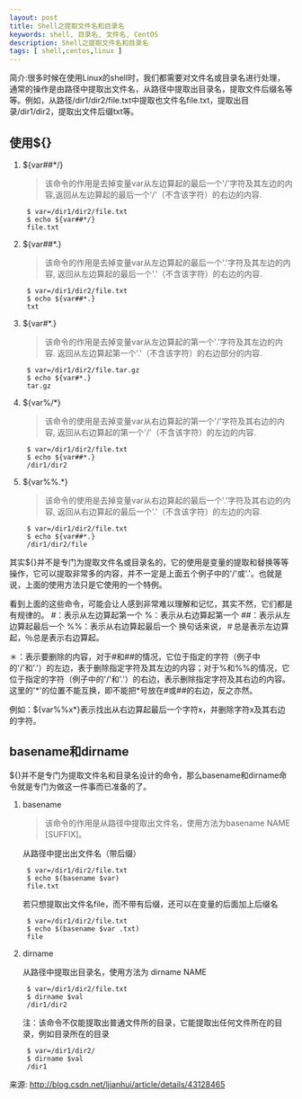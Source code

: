 ```yaml
---
layout: post
title: Shell之提取文件名和目录名
keywords: shell, 目录名, 文件名, CentOS
description: Shell之提取文件名和目录名
tags: [ shell,centos,linux ]
---
```


简介:很多时候在使用Linux的shell时，我们都需要对文件名或目录名进行处理，通常的操作是由路径中提取出文件名，从路径中提取出目录名，提取文件后缀名等等。例如，从路径/dir1/dir2/file.txt中提取也文件名file.txt，提取出目录/dir1/dir2，提取出文件后缀txt等。

## 使用${}

1. ${var##*/}

	> 该命令的作用是去掉变量var从左边算起的最后一个'/'字符及其左边的内容,返回从左边算起的最后一个'/'（不含该字符）的右边的内容.

		$ var=/dir1/dir2/file.txt
		$ echo ${var##*/}
		file.txt

2. ${var##*.}

	> 该命令的作用是去掉变量var从左边算起的最后一个'.'字符及其左边的内容, 返回从左边算起的最后一个'.'（不含该字符）的右边的内容.

		$ var=/dir1/dir2/file.txt
		$ echo ${var##*.}
		txt

3. ${var#*.}

	> 该命令的作用是去掉变量var从左边算起的第一个'.'字符及其左边的内容. 返回从左边算起第一个'.'（不含该字符）的右边部分的内容.

		$ var=/dir1/dir2/file.tar.gz
		$ echo ${var#*.}
		tar.gz

4. ${var%/*}

	> 该命令的使用是去掉变量var从右边算起的第一个'/'字符及其右边的内容, 返回从右边算起的第一个'/'（不含该字符）的左边的内容.

		$ var=/dir1/dir2/file.txt
		$ echo ${var##*.}
		/dir1/dir2

5. ${var%%.*}

	> 该命令的使用是去掉变量var从右边算起的最后一个'.'字符及其右边的内容, 返回从右边算起的最后一个'.'（不含该字符）的左边的内容.

		$ var=/dir1/dir2/file.txt
		$ echo ${var##*.}
		/dir1/dir2/file

其实${}并不是专门为提取文件名或目录名的，它的使用是变量的提取和替换等等操作，它可以提取非常多的内容，并不一定是上面五个例子中的'/'或'.'。也就是说，上面的使用方法只是它使用的一个特例。

看到上面的这些命令，可能会让人感到非常难以理解和记忆，其实不然，它们都是有规律的。
\#：表示从左边算起第一个
%：表示从右边算起第一个
\##：表示从左边算起最后一个
%%：表示从右边算起最后一个
换句话来说，＃总是表示左边算起，％总是表示右边算起。

＊：表示要删除的内容，对于#和##的情况，它位于指定的字符（例子中的'/'和'.'）的左边，表于删除指定字符及其左边的内容；对于%和%%的情况，它位于指定的字符（例子中的'/'和'.'）的右边，表示删除指定字符及其右边的内容。这里的\'\*\'的位置不能互换，即不能把*号放在#或##的右边，反之亦然。

例如：${var%%x*}表示找出从右边算起最后一个字符x，并删除字符x及其右边的字符。

## basename和dirname

${}并不是专门为提取文件名和目录名设计的命令，那么basename和dirname命令就是专门为做这一件事而已准备的了。

1. basename

	> 该命令的作用是从路径中提取出文件名，使用方法为basename NAME [SUFFIX]。

	从路径中提出出文件名（带后缀）

		$ var=/dir1/dir2/file.txt
		$ echo $(basename $var)
		file.txt

	若只想提取出文件名file，而不带有后缀，还可以在变量的后面加上后缀名

		$ var=/dir1/dir2/file.txt
		$ echo $(basename $var .txt)
		file

2. dirname

	从路径中提取出目录名，使用方法为 dirname NAME

		$ var=/dir1/dir2/file.txt
		$ dirname $val
		/dir1/dir2

	注：该命令不仅能提取出普通文件所的目录，它能提取出任何文件所在的目录，例如目录所在的目录

		$ var=/dir1/dir2/
		$ dirname $val
		/dir1

来源: http://blog.csdn.net/ljianhui/article/details/43128465